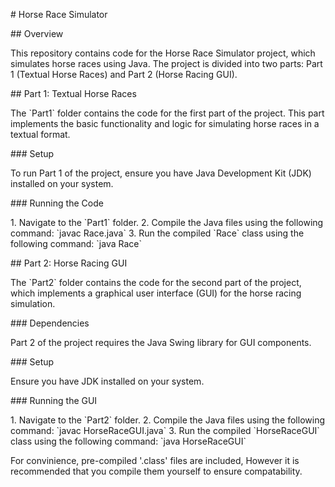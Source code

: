 \# Horse Race Simulator

\## Overview

This repository contains code for the Horse Race Simulator project,
which simulates horse races using Java. The project is divided into two
parts: Part 1 (Textual Horse Races) and Part 2 (Horse Racing GUI).

\## Part 1: Textual Horse Races

The \`Part1\` folder contains the code for the first part of the
project. This part implements the basic functionality and logic for
simulating horse races in a textual format.

\### Setup

To run Part 1 of the project, ensure you have Java Development Kit (JDK)
installed on your system.

\### Running the Code

1\. Navigate to the \`Part1\` folder. 2. Compile the Java files using
the following command: \`javac Race.java\` 3. Run the compiled \`Race\`
class using the following command: \`java Race\`

\## Part 2: Horse Racing GUI

The \`Part2\` folder contains the code for the second part of the
project, which implements a graphical user interface (GUI) for the horse
racing simulation.

\### Dependencies

Part 2 of the project requires the Java Swing library for GUI
components.

\### Setup

Ensure you have JDK installed on your system.

\### Running the GUI

1\. Navigate to the \`Part2\` folder. 2. Compile the Java files using
the following command: \`javac HorseRaceGUI.java\` 3. Run the compiled
\`HorseRaceGUI\` class using the following command: \`java
HorseRaceGUI\`

For convinience, pre-compiled \'.class\' files are included, However it
is recommended that you compile them yourself to ensure compatability.
